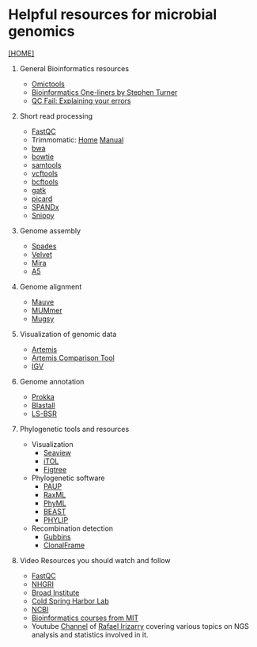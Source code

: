 # Helpful resources for microbial genomics
[[HOME]](https://github.com/alipirani88/Comparative_Genomics/blob/master/README.md)

1. General Bioinformatics resources
	- [Omictools](http://omictools.com/)
	- [Bioinformatics One-liners by Stephen Turner](https://github.com/stephenturner/oneliners)
	- [QC Fail: Explaining your errors](https://sequencing.qcfail.com/)
	
	
2. Short read processing 
	- [FastQC](http://www.bioinformatics.babraham.ac.uk/projects/fastqc/)
	- Trimmomatic: [Home](http://www.usadellab.org/cms/?page=trimmomatic) [Manual](http://www.usadellab.org/cms/uploads/supplementary/Trimmomatic/TrimmomaticManual_V0.32.pdf)
	- [bwa](http://bio-bwa.sourceforge.net/)
	- [bowtie](http://bowtie-bio.sourceforge.net/index.shtml)
	- [samtools](http://samtools.sourceforge.net/)
	- [vcftools](http://vcftools.sourceforge.net/)
	- [bcftools](https://samtools.github.io/bcftools/bcftools.html)
	- [gatk](https://www.broadinstitute.org/gatk/) 
	- [picard](http://broadinstitute.github.io/picard/) 
	- [SPANDx](https://github.com/dsarov/SPANDx) 
	- [Snippy](https://github.com/tseemann/snippy) 
	
3. Genome assembly 
	- [Spades](http://bioinf.spbau.ru/spades)
	- [Velvet](https://www.ebi.ac.uk/~zerbino/velvet/) 
	- [Mira](https://sourceforge.net/p/mira-assembler/wiki/Home/) 
	- [A5](https://sourceforge.net/p/ngopt/wiki/browse_pages/)
	
4. Genome alignment 
	- [Mauve](http://darlinglab.org/mauve/download.html)
	- [MUMmer](http://mummer.sourceforge.net/)
	- [Mugsy](http://mugsy.sourceforge.net/) 
	
5. Visualization of genomic data
	- [Artemis](http://www.sanger.ac.uk/science/tools/artemis) 
	- [Artemis Comparison Tool](http://www.sanger.ac.uk/science/tools/artemis-comparison-tool-act)
	- [IGV](https://www.broadinstitute.org/igv/)
	
6. Genome annotation 
	- [Prokka](http://www.vicbioinformatics.com/software.prokka.shtml) 
	- [Blastall](https://blast.ncbi.nlm.nih.gov/Blast.cgi?PAGE_TYPE=BlastDocs&DOC_TYPE=Download)
	- [LS-BSR](https://github.com/jasonsahl/LS-BSR) 
	
7. Phylogenetic tools and resources
	- Visualization 
		- [Seaview](http://doua.prabi.fr/software/seaview) 
		- [iTOL](http://itol.embl.de/) 
		- [Figtree](http://tree.bio.ed.ac.uk/software/figtree/) 
	- Phylogenetic software 
		- [PAUP](http://paup.csit.fsu.edu/)
		- [RaxML](http://sco.h-its.org/exelixis/software.html) 
		- [PhyML](http://www.atgc-montpellier.fr/phyml/)
		- [BEAST](http://beast.bio.ed.ac.uk/)
		- [PHYLIP](http://evolution.genetics.washington.edu/phylip.html) 
	- Recombination detection 
		- [Gubbins](http://www.sanger.ac.uk/science/tools/gubbins)
		- [ClonalFrame](http://www.xavierdidelot.xtreemhost.com/clonalframe.htm?ckattempt=1)

8. Video Resources you should watch and follow
	- [FastQC](https://www.youtube.com/watch?v=bz93ReOv87Y) 
	- [NHGRI](https://www.youtube.com/user/GenomeTV) 
	- [Broad Institute](https://www.youtube.com/channel/UCv4IbnP9j9RC_aZAs8wqdeQ)
	- [Cold Spring Harbor Lab](https://www.youtube.com/channel/UCVqWctrxf5-oBIM1lqOIt-A)
	- [NCBI](https://www.youtube.com/user/NCBINLM/videos)
	- [Bioinformatics courses from MIT](https://www.youtube.com/channel/UCEBb1b_L6zDS3xTUrIALZOw)
	- Youtube [Channel](https://www.youtube.com/channel/UC1lb9cYp9wt8xjF3APM9bMw) of [Rafael Irizarry](http://rafalab.dfci.harvard.edu/) covering various topics on NGS analysis and statistics involved in it.
	
	






